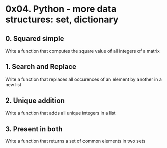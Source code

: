 # 0x04. Python - more data structures: set, dictionary

## 0. Squared simple

Write a function that computes the square value of all integers of a matrix

## 1. Search and Replace
Write a function that replaces all occurences of an element by another in a new list

## 2. Unique addition
Write a function that adds all unique integers in a list

## 3. Present in both
Write a function that returns a set of common elements in two sets
